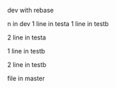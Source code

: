 dev with rebase

n in dev
1 line in testa
 1 line in testb

2 line in testa

 1 line in testb

2 line in testb

file in master

